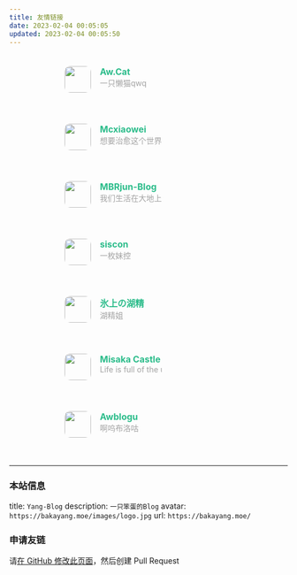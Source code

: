 ```yaml
---
title: 友情链接
date: 2023-02-04 00:05:05
updated: 2023-02-04 00:05:50
---
```


<div class="post-body">
   <div id="links">
      <style>
         .links-content{
         margin-top:1rem;
         }
         .link-navigation::after {
         content: " ";
         display: block;
         clear: both;
         }
         .card {
         width: 35%;
         font-size: 1rem;
         padding: 20px 100px;
         border-radius: 10px;
         transition-duration: 0.20s;
         margin-bottom: 1rem;
         display:flex;
         }
         .card:nth-child(odd) {
         float: left;
         }
         .card:nth-child(even) {
         float: right;
         }
         .card:hover {
         transform: scale(1.05);
         box-shadow: 0 2px 6px 0 rgba(0, 0, 0, 0.12), 0 0 6px 0 rgba(0, 0, 0, 0.04);
         }
         .card a {
         border:none;
         }
         .card .ava {
         width: 3rem!important;
         height: 3rem!important;
         margin:0!important;
         margin-right: 1em!important;
         border-radius:10px;
         }
         .card .card-header {
         font-style: italic;
         overflow: hidden;
         width: 100%;
         }
         .card .card-header a {
         font-style: normal;
         color: #2bbc8a;
         font-weight: bold;
         text-decoration: none;
         }
         .card .card-header a:hover {
         color: #d480aa;
         text-decoration: none;
         }
         .card .card-header .info {
         font-style:normal;
         color:#a3a3a3;
         font-size:14px;
         min-width: 0;
         overflow: hidden;
         white-space: nowrap;
         }
      </style>
      <div class="links-content">
         <div class="link-navigation">
            <div class="card">
               <img class="ava" src="https://avatars.githubusercontent.com/u/54425771?v=4" />
               <div class="card-header">
                  <div>
                     <a href="https://blog.qmqaq.top">Aw.Cat</a>
                  </div>
                  <div class="info">一只懒猫qwq</div>
               </div>
            </div></br>
            <div class="card">
               <img class="ava" src="https://assets.bakayang.moe/imgs/2023/02/04/2j.jpg" />
               <div class="card-header">
                  <div>
                     <a href="https://mcxiaowei.moe">Mcxiaowei</a>
                  </div>
                  <div class="info">想要治愈这个世界。</div>
               </div>
            </div></br>
            <div class="card">
               <img class="ava" src="https://assets.bakayang.moe/imgs/2023/02/04/ps.webp" />
               <div class="card-header">
                  <div>
                     <a href="https://www.mbrjun.cn/">MBRjun-Blog</a>
                  </div>
                  <div class="info">我们生活在大地上，但我们的梦想超越天空</div>
               </div>
            </div></br>
            <div class="card">
               <img class="ava" src="https://assets.bakayang.moe/imgs/2023/02/04/sj.jpg" />
               <div class="card-header">
                  <div>
                     <a href="https://blog.siscon.top/">siscon</a>
                  </div>
                  <div class="info">一枚妹控</div>
               </div>
            </div></br>
            <div class="card">
               <img class="ava" src="https://avatars.githubusercontent.com/u/17957399?v=4" />
               <div class="card-header">
                  <div>
                     <a href="https://blog.awa.moe/">氷上の湖精</a>
                  </div>
                  <div class="info">湖精姐</div>
               </div>
            </div></br>
            <div class="card">
               <img class="ava" src="https://assets.bakayang.moe/imgs/2023/02/04/7e.webp" />
               <div class="card-header">
                  <div>
                     <a href="https://misakacastle.moe/">Misaka Castle</a>
                  </div>
                  <div class="info">Life is full of the unexpected.</div>
               </div>
            </div></br>
            <div class="card">
               <img class="ava" src="https://assets.bakayang.moe/imgs/2023/02/04/rv.webp" />
               <div class="card-header">
                  <div>
                     <a href="https://blog.awbugl.top">Awblogu</a>
                  </div>
                  <div class="info">啊呜布洛咕</div>
               </div>
            </div></br>
            <!--
               在上方添加你的网站
               像其他网站一样，添加一段 HTML 代码
               <div class="card">
                  ...
               </div></br>
            -->
         </div>
      </div>
   </div>
</div>

---
### 本站信息
title: ``Yang-Blog``
description: ``一只笨蛋的Blog``
avatar: ``https://bakayang.moe/images/logo.jpg``
url: ``https://bakayang.moe/``

### 申请友链
请[在 GitHub 修改此页面](https://github.com/Yang-Fly/Yang-Blog/edit/main/source/links/index.md)，然后创建 Pull Request